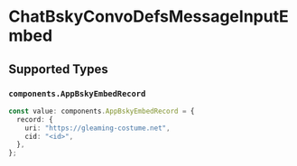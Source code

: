 # ChatBskyConvoDefsMessageInputEmbed


## Supported Types

### `components.AppBskyEmbedRecord`

```typescript
const value: components.AppBskyEmbedRecord = {
  record: {
    uri: "https://gleaming-costume.net",
    cid: "<id>",
  },
};
```

